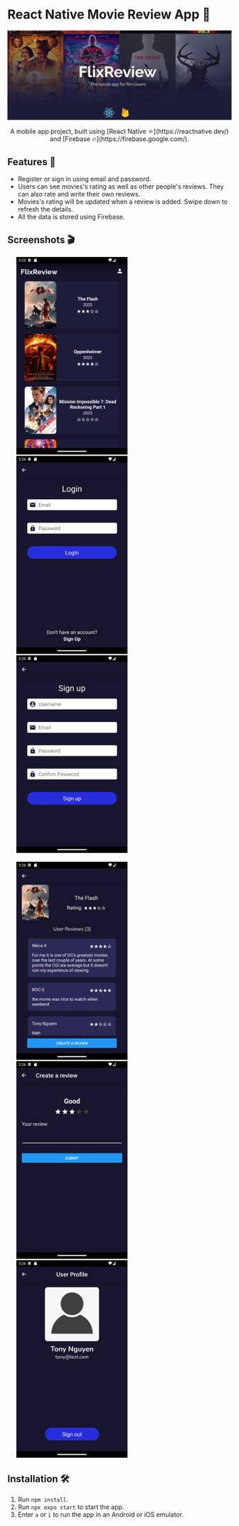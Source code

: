 # React Native Movie Review App 🎥
<img src='./ScreensAndPosters/title_poster.jpg' width='900'>
<br/>
<p align="center">
A mobile app project, built using [React Native ⚛️](https://reactnative.dev/) and [Firebase 🔥](https://firebase.google.com/).
</p>

## Features 🍿
+ Register or sign in using email and password.
+ Users can see movies's rating as well as other people's reviews. They can also rate and write their own reviews.
+ Movies's rating will be updated when a review is added. Swipe down to refresh the details. 
+ All the data is stored using Firebase.

## Screenshots 🎬
<div >
    <img src='./ScreensAndPosters/main_menu.png' width='250' hspace="20"/>
    <img src='./ScreensAndPosters/log_in.png' width='250' hspace="20"/>
    <img src='./ScreensAndPosters/sign_up.png' width='250' hspace="20"/>
</div>
<br />
<div>
    <img src='./ScreensAndPosters/movie_details.png' width='250' hspace="20"/>
    <img src='./ScreensAndPosters/create_review.png' width='250' hspace="20"/>
    <img src='./ScreensAndPosters/user_profile.png' width='250' hspace="20"/>
</div>


## Installation 🛠️
1. Run `npm install`.
2. Run `npx expo start` to start the app.
3. Enter `a` or `i` to run the app in an Android or iOS emulator.